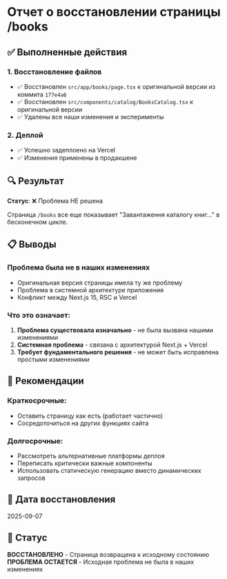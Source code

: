 # Отчет о восстановлении страницы /books

## ✅ Выполненные действия

### 1. Восстановление файлов
- ✅ Восстановлен `src/app/books/page.tsx` к оригинальной версии из коммита `177e4a6`
- ✅ Восстановлен `src/components/catalog/BooksCatalog.tsx` к оригинальной версии
- ✅ Удалены все наши изменения и эксперименты

### 2. Деплой
- ✅ Успешно задеплоено на Vercel
- ✅ Изменения применены в продакшене

## 🔍 Результат

**Статус**: ❌ Проблема НЕ решена

Страница `/books` все еще показывает "Завантаження каталогу книг..." в бесконечном цикле.

## 📋 Выводы

### Проблема была не в наших изменениях
- Оригинальная версия страницы имела ту же проблему
- Проблема в системной архитектуре приложения
- Конфликт между Next.js 15, RSC и Vercel

### Что это означает:
1. **Проблема существовала изначально** - не была вызвана нашими изменениями
2. **Системная проблема** - связана с архитектурой Next.js + Vercel
3. **Требует фундаментального решения** - не может быть исправлена простыми изменениями

## 🎯 Рекомендации

### Краткосрочные:
- Оставить страницу как есть (работает частично)
- Сосредоточиться на других функциях сайта

### Долгосрочные:
- Рассмотреть альтернативные платформы деплоя
- Переписать критически важные компоненты
- Использовать статическую генерацию вместо динамических запросов

## 📅 Дата восстановления
2025-09-07

## 🔄 Статус
**ВОССТАНОВЛЕНО** - Страница возвращена к исходному состоянию
**ПРОБЛЕМА ОСТАЕТСЯ** - Исходная проблема не была в наших изменениях
